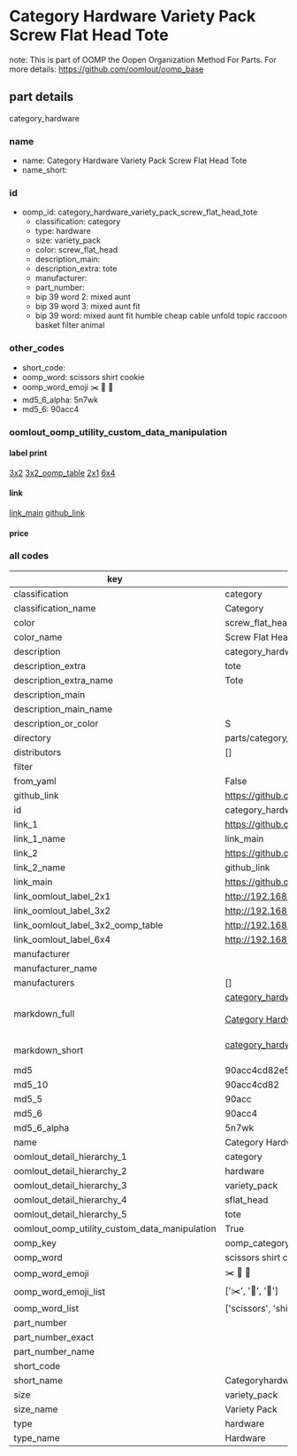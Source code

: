 # Category Hardware Variety Pack Screw Flat Head Tote  

note: This is part of OOMP the Oopen Organization Method For Parts. For more details: https://github.com/oomlout/oomp_base

##  part details



category_hardware

### name
* name: Category Hardware Variety Pack Screw Flat Head Tote
* name_short: 
### id
* oomp_id: category_hardware_variety_pack_screw_flat_head_tote
  * classification: category
  * type: hardware
  * size: variety_pack
  * color: screw_flat_head
  * description_main: 
  * description_extra: tote
  * manufacturer: 
  * part_number: 
  * bip 39 word 2: mixed aunt
  * bip 39 word 3: mixed aunt fit
  * bip 39 word: mixed aunt fit humble cheap cable unfold topic raccoon basket filter animal

### other_codes
* short_code: 
* oomp_word: scissors shirt cookie
* oomp_word_emoji :scissors: :shirt: :cookie:
* md5_6_alpha: 5n7wk
* md5_6: 90acc4






### oomlout_oomp_utility_custom_data_manipulation
#### label print
[3x2](http://192.168.1.245:1112/?label=oomp%205n7wk)
[3x2_oomp_table](http://192.168.1.107:1112/?label=oomp%205n7wk)
[2x1](http://192.168.1.242:1112/?label=oomp%205n7wk)
[6x4](http://192.168.1.55:1112/?label=oomp%205n7wk)    

#### link

[link_main](https://github.com/oomlout/oomlout_oomp_current_version_messy/tree/main/parts/category_hardware_variety_pack_screw_flat_head_tote) [github_link](https://github.com/oomlout/oomlout_oomp_part_src/tree/main/parts/category_hardware_variety_pack_screw_flat_head_tote)                             

#### price







### all codes 
| key | value |  
| --- | --- |  
| classification | category |  
| classification_name | Category |  
| color | screw_flat_head |  
| color_name | Screw Flat Head |  
| description | category_hardware |  
| description_extra | tote |  
| description_extra_name | Tote |  
| description_main |  |  
| description_main_name |  |  
| description_or_color | S  |  
| directory | parts/category_hardware_variety_pack_screw_flat_head_tote |  
| distributors | [] |  
| filter |  |  
| from_yaml | False |  
| github_link | https://github.com/oomlout/oomlout_oomp_part_src/tree/main/parts/category_hardware_variety_pack_screw_flat_head_tote |  
| id | category_hardware_variety_pack_screw_flat_head_tote |  
| link_1 | https://github.com/oomlout/oomlout_oomp_current_version_messy/tree/main/parts/category_hardware_variety_pack_screw_flat_head_tote |  
| link_1_name | link_main |  
| link_2 | https://github.com/oomlout/oomlout_oomp_part_src/tree/main/parts/category_hardware_variety_pack_screw_flat_head_tote |  
| link_2_name | github_link |  
| link_main | https://github.com/oomlout/oomlout_oomp_current_version_messy/tree/main/parts/category_hardware_variety_pack_screw_flat_head_tote |  
| link_oomlout_label_2x1 | http://192.168.1.242:1112/?label=oomp%205n7wk |  
| link_oomlout_label_3x2 | http://192.168.1.245:1112/?label=oomp%205n7wk |  
| link_oomlout_label_3x2_oomp_table | http://192.168.1.107:1112/?label=oomp%205n7wk |  
| link_oomlout_label_6x4 | http://192.168.1.55:1112/?label=oomp%205n7wk |  
| manufacturer |  |  
| manufacturer_name |  |  
| manufacturers | [] |  
| markdown_full | [category_hardware_variety_pack_screw_flat_head_tote](https://github.com/oomlout/oomlout_oomp_current_version_messy/tree/main/parts/category_hardware_variety_pack_screw_flat_head_tote)<br>[](https://github.com/oomlout/oomlout_oomp_current_version_messy/tree/main/parts/category_hardware_variety_pack_screw_flat_head_tote)<br>[Category Hardware Variety Pack Screw Flat Head Tote](https://github.com/oomlout/oomlout_oomp_current_version_messy/tree/main/parts/category_hardware_variety_pack_screw_flat_head_tote)<br><br> |  
| markdown_short | [category_hardware_variety_pack_screw_flat_head_tote](https://github.com/oomlout/oomlout_oomp_current_version_messy/tree/main/parts/category_hardware_variety_pack_screw_flat_head_tote)<br><br> |  
| md5 | 90acc4cd82e51da47f9376eeaf83d471 |  
| md5_10 | 90acc4cd82 |  
| md5_5 | 90acc |  
| md5_6 | 90acc4 |  
| md5_6_alpha | 5n7wk |  
| name | Category Hardware Variety Pack Screw Flat Head Tote |  
| oomlout_detail_hierarchy_1 | category |  
| oomlout_detail_hierarchy_2 | hardware |  
| oomlout_detail_hierarchy_3 | variety_pack |  
| oomlout_detail_hierarchy_4 | sflat_head |  
| oomlout_detail_hierarchy_5 | tote |  
| oomlout_oomp_utility_custom_data_manipulation | True |  
| oomp_key | oomp_category_hardware_variety_pack_screw_flat_head_tote |  
| oomp_word | scissors shirt cookie |  
| oomp_word_emoji | :scissors: :shirt: :cookie: |  
| oomp_word_emoji_list | [':scissors:', ':shirt:', ':cookie:'] |  
| oomp_word_list | ['scissors', 'shirt', 'cookie'] |  
| part_number |  |  
| part_number_exact |  |  
| part_number_name |  |  
| short_code |  |  
| short_name | Categoryhardware |  
| size | variety_pack |  
| size_name | Variety Pack |  
| type | hardware |  
| type_name | Hardware |  
